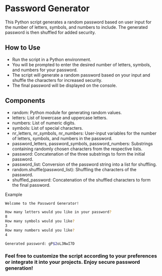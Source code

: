 # Password Generator
This Python script generates a random password based on user input for the number of letters, symbols, and numbers to include. The generated password is then shuffled for added security.

## How to Use
- Run the script in a Python environment.
- You will be prompted to enter the desired number of letters, symbols, and numbers for your password.
- The script will generate a random password based on your input and shuffle the characters for increased security.
- The final password will be displayed on the console.

## Components
- random: Python module for generating random values.
- letters: List of lowercase and uppercase letters.
- numbers: List of numeric digits.
- symbols: List of special characters.
- nr_letters, nr_symbols, nr_numbers: User-input variables for the number of letters, symbols, and numbers in the password.
- password_letters, password_symbols, password_numbers: Substrings containing randomly chosen characters from the respective lists.
- password: Concatenation of the three substrings to form the initial password.
- password_list: Conversion of the password string into a list for shuffling.
- random.shuffle(password_list): Shuffling the characters of the password.
- shuffled_password: Concatenation of the shuffled characters to form the final password.

Example

```bash
Welcome to the Password Generator!

How many letters would you like in your password?
8
How many symbols would you like?
3
How many numbers would you like?
4

Generated password: gP$2oL3NwI7D
```

### Feel free to customize the script according to your preferences or integrate it into your projects. Enjoy secure password generation!
